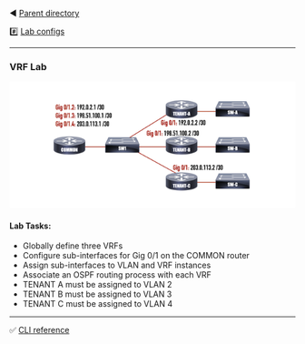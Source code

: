 ◀️ [Parent directory](../) 

#️⃣ [Lab configs](./vrf.yaml)

---

### VRF Lab

![Lab topology](https://github.com/tech-zero/assets/blob/main/images/vrf.png)

#### Lab Tasks:
+ Globally define three VRFs
+ Configure sub-interfaces for Gig 0/1 on the COMMON router
+ Assign sub-interfaces to VLAN and VRF instances
+ Associate an OSPF routing process with each VRF
+ TENANT A must be assigned to VLAN 2
+ TENANT B must be assigned to VLAN 3
+ TENANT C must be assigned to VLAN 4

---

:white_check_mark: [CLI reference](https://github.com/tech-zero/assets/blob/main/solutions/22-VRF.md)
